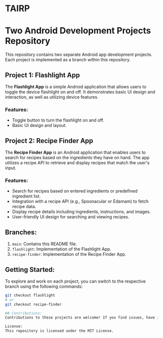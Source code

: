 # TAIRP

# Two Android Development Projects Repository

This repository contains two separate Android app development projects. Each project is implemented as a branch within this repository.

## Project 1: Flashlight App

The **Flashlight App** is a simple Android application that allows users to toggle the device flashlight on and off. It demonstrates basic UI design and interaction, as well as utilizing device features.

### Features:

- Toggle button to turn the flashlight on and off.
- Basic UI design and layout.

## Project 2: Recipe Finder App

The **Recipe Finder App** is an Android application that enables users to search for recipes based on the ingredients they have on hand. The app utilizes a recipe API to retrieve and display recipes that match the user's input.

### Features:

- Search for recipes based on entered ingredients or predefined ingredient list.
- Integration with a recipe API (e.g., Spoonacular or Edamam) to fetch recipe data.
- Display recipe details including ingredients, instructions, and images.
- User-friendly UI design for searching and viewing recipes.

## Branches:

1. `main`: Contains this README file.
2. `flashlight`: Implementation of the Flashlight App.
3. `recipe-finder`: Implementation of the Recipe Finder App.

## Getting Started:

To explore and work on each project, you can switch to the respective branch using the following commands:

```bash
git checkout flashlight
# or
git checkout recipe-finder

## Contributions:
Contributions to these projects are welcome! If you find issues, have ideas for improvements, or would like to add features, feel free to fork this repository, make your changes, and submit a pull request.

License:
This repository is licensed under the MIT License.
